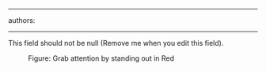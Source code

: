 

---
authors:

---




<span class='intro'> This field should not be null (Remove me when you edit this field). </span>


  <dl>
    <dt><img alt="" class="ms-rteCustom-ImageArea" src="/Standards/Communication/RulesToBetterPowerpointPresentations/PublishingImages/Todo.jpg" /></dt>
    <dd class="ms-rteCustom-FigureNormal">Figure&#58; Grab attention by standing out in Red</dd>
</dl>



